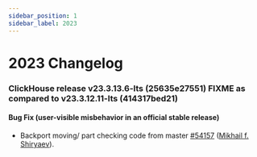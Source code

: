 ```yaml
---
sidebar_position: 1
sidebar_label: 2023
---
```


# 2023 Changelog

### ClickHouse release v23.3.13.6-lts (25635e27551) FIXME as compared to v23.3.12.11-lts (414317bed21)

#### Bug Fix (user-visible misbehavior in an official stable release)

* Backport moving/ part checking code from master [#54157](https://github.com/ClickHouse/ClickHouse/pull/54157) ([Mikhail f. Shiryaev](https://github.com/Felixoid)).

